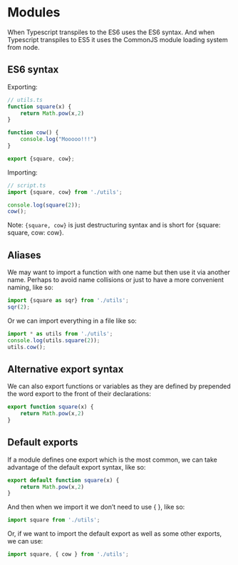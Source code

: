 # Modules

When Typescript transpiles to the ES6 uses the ES6 syntax.
And when Typescript transpiles to ES5 it uses the CommonJS module loading system from node.

## ES6 syntax

Exporting:

```typescript
// utils.ts
function square(x) {
    return Math.pow(x,2)
}

function cow() {
    console.log("Mooooo!!!")
}

export {square, cow};
```

Importing:

```typescript
// script.ts
import {square, cow} from './utils';

console.log(square(2));
cow();
```

Note:
`{square, cow}` is just destructuring syntax and is short for {square: square, cow: cow}.

## Aliases

We may want to import a function with one name but then use it via another name. Perhaps to avoid name collisions or just to have a more convenient naming, like so:

```typescript
import {square as sqr} from './utils';
sqr(2);
```

Or we can import everything in a file like so:

```typescript
import * as utils from './utils';
console.log(utils.square(2));
utils.cow();
```

## Alternative export syntax

We can also export functions or variables as they are defined by prepended the word export to the front of their declarations:

```typescript
export function square(x) {
    return Math.pow(x,2)
}
```

## Default exports

If a module defines one export which is the most common, we can take advantage of the default export syntax, like so:

```typescript
export default function square(x) {
    return Math.pow(x,2)
}
```

And then when we import it we don’t need to use { }, like so:

```typescript
import square from './utils';
```

Or, if we want to import the default export as well as some other exports, we can use:

```typescript
import square, { cow } from './utils';
```